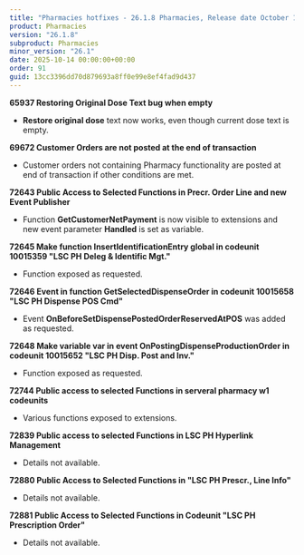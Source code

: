 ```yaml
---
title: "Pharmacies hotfixes - 26.1.8 Pharmacies, Release date October 14, 2025 - Hotfixes"
product: Pharmacies
version: "26.1.8"
subproduct: Pharmacies
minor_version: "26.1"
date: 2025-10-14 00:00:00+00:00
order: 91
guid: 13cc3396dd70d879693a8ff0e99e8ef4fad9d437
---
```


<strong>65937 Restoring Original Dose Text bug when empty</strong>
<ul><li><b>Restore original dose</b> text now works, even though current dose text is empty.</li></ul>
<strong>69672 Customer Orders are not posted at the end of transaction</strong>
<ul><li>Customer orders not containing Pharmacy functionality are posted at end of transaction if other conditions are met.</li></ul>
<strong>72643 Public Access to Selected Functions in Precr. Order Line and new Event Publisher</strong>
<ul><li>Function <b>GetCustomerNetPayment</b> is now visible to extensions and new event parameter <b>Handled</b> is set as variable.</li></ul>
<strong>72645 Make function InsertIdentificationEntry global  in codeunit 10015359 "LSC PH Deleg & Identific Mgt."</strong>
<ul><li>Function exposed as requested.</li></ul>
<strong>72646 Event in function GetSelectedDispenseOrder in codeunit 10015658 "LSC PH Dispense POS Cmd"</strong>
<ul><li>Event <b>OnBeforeSetDispensePostedOrderReservedAtPOS</b> was added as requested.</li></ul>
<strong>72648 Make variable var in event OnPostingDispenseProductionOrder in codeunit 10015652 "LSC PH Disp. Post and Inv."</strong>
<ul><li>Function exposed as requested.</li></ul>
<strong>72744 Public access to selected Functions in serveral pharmacy w1 codeunits</strong>
<ul><li>Various functions exposed to extensions.</li></ul>
<strong>72839 Public access to selected Functions in LSC PH Hyperlink Management</strong>
<ul><li>Details not available.</li></ul>
<strong>72880 Public Access to Selected Functions in "LSC PH Prescr., Line Info"</strong>
<ul><li>Details not available.</li></ul>
<strong>72881 Public Access to Selected Functions in Codeunit "LSC PH Prescription Order"</strong>
<ul><li>Details not available.</li></ul>
